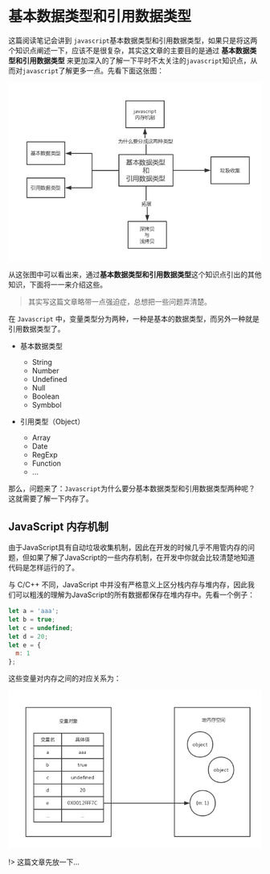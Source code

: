 # 基本数据类型和引用数据类型

这篇阅读笔记会讲到 `javascript`基本数据类型和引用数据类型，如果只是将这两个知识点阐述一下，应该不是很复杂，其实这文章的主要目的是通过   **基本数据类型和引用数据类型**  来更加深入的了解一下平时不太关注的`javascript`知识点，从而对`javascript`了解更多一点。先看下面这张图：

![01](_img/chapter04/01.png)

从这张图中可以看出来，通过**基本数据类型和引用数据类型**这个知识点引出的其他知识，下面将一一来介绍这些。

> 其实写这篇文章略带一点强迫症，总想把一些问题弄清楚。

在 `Javascript` 中，变量类型分为两种，一种是基本的数据类型，而另外一种就是引用数据类型了。

* 基本数据类型
  * String
  * Number
  * Undefined
  * Null
  * Boolean
  * Symbbol

* 引用类型（Object）
  * Array 
  * Date 
  * RegExp 
  * Function 
  * ...

那么，问题来了：`Javascript`为什么要分基本数据类型和引用数据类型两种呢？这就需要了解一下内存了。

## JavaScript 内存机制

由于JavaScript具有自动垃圾收集机制，因此在开发的时候几乎不用管内存的问题，但如果了解了JavaScript的一些内存机制，在开发中你就会比较清楚地知道代码是怎样运行的了。

与 C/C++ 不同，JavaScript 中并没有严格意义上区分栈内存与堆内存，因此我们可以粗浅的理解为JavaScript的所有数据都保存在堆内存中。先看一个例子：

``` javascript
let a = 'aaa';
let b = true;
let c = undefined;
let d = 20;
let e = {
  m: 1
};
```
这些变量对内存之间的对应关系为：

![02](_img/chapter04/02.png)

!> 这篇文章先放一下...
